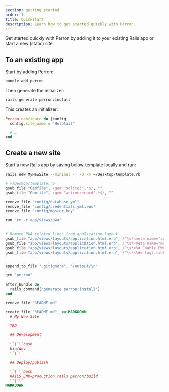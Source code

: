 ```yaml
---
section: getting_started
order: 1
title: Quickstart
description: Learn how to get started quickly with Perron.
---
```


Get started quickly with Perron by adding it to your existing Rails app or start a new (static) site.

## To an existing app

Start by adding Perron:
```bash
bundle add perron
```

Then generate the initializer:
```bash
rails generate perron:install
```


This creates an initializer:
```ruby
Perron.configure do |config|
  config.site_name = "Helptail"

  # …
end
```


## Create a new site



Start a new Rails app by saving below template locally and run:

```bash
rails new MyNewSite --minimal -T -O -m ~/Desktop/template.rb
```

```ruby
# ~/Deskop/template.rb
gsub_file "Gemfile", /gem "sqlite3".*$/, ""
gsub_file "Gemfile", /gem "activerecord".*$/, ""

remove_file "config/database.yml"
remove_file "config/credentials.yml.enc"
remove_file "config/master.key"

run "rm -r app/views/pwa"


# Remove PWA-related lines from application layout
gsub_file "app/views/layouts/application.html.erb", /^\s*<meta name="apple-mobile-web-app-capable" content="yes">\n/, ""
gsub_file "app/views/layouts/application.html.erb", /^\s*<meta name="mobile-web-app-capable" content="yes">\n/, ""
gsub_file "app/views/layouts/application.html.erb", /^\s*<%# Enable PWA manifest for installable apps \(make sure to enable in config\/routes\.rb too!\) %>\n/, ""
gsub_file "app/views/layouts/application.html.erb", /^\s*<%#= tag\.link rel: "manifest", href: pwa_manifest_path\(format: :json\) %>\n/, ""


append_to_file ".gitignore", "/output/\n"

gem "perron"

after_bundle do
  rails_command("generate perron:install")
end

remove_file "README.md"

create_file "README.md", <<~MARKDOWN
  # My New Site

  TBD

  ## Development

  \`\`\`bash
  bin/dev
  \`\`\`

  ## Deploy/publish

  \`\`\`bash
  RAILS_ENV=production rails perron:build
  \`\`\`
MARKDOWN
```
